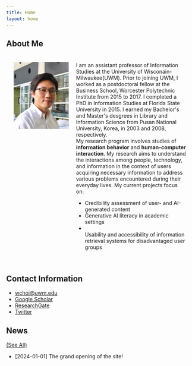 ```yaml
---
title: Home
layout: home
---
```


## About Me
<style>
  /* Default styles */
  .flex-container {
    padding: 20px;
    display: flex;
    align-items: left;
  }

  /* Image styles for small screens (up to 767px width) */
  @media (max-width: 767px) {
    .flex-container {
      flex-direction: column; /* Stack items vertically */
      align-items: center; /* Center items horizontally */
    }

    .flex-container img {
      width: 100%; /* Make the image take up the full width */
      margin-bottom: 15px; /* Add some space below the image */
    }
  }
</style>

<div class="flex-container">
  <div style="flex: 1;">
    <img src="/assets/images/wchoi_gp_60.png" alt="Wonchan Choi">
  </div>
  <div style="flex: 2; padding-left: 20px;">
    <!-- Your content here -->
    I am an assistant professor of Information Studies at the University of Wisconain-Milwaukee(UWM). Prior to joining UWM, I worked as a postdoctoral fellow at the Business School, Worcester Polytechnic Institute from 2015 to 2017. I completed a PhD in Information Studies at Florida State University in 2015. I earned my Bachelor's and Master's desgrees in Library and Information Science from Pusan National University, Korea, in 2003 and 2008, respectively.<br/>
    My research program involves studies of <b>information behavior</b> and <b>human-computer interaction</b>. My research aims to understand the interactions among people, technology, and information in the context of users acquiring necessary information to address various problems encountered during their everyday lives. My current projects focus on:
    <ul>
      <li>Credibility assessment of user- and AI-generated content</li>
      <li>Generative AI literacy in academic settings</li>
      <li></li>Usability and accessibility of information retrieval systems for disadvantaged user groups</li>
    </ul>
    </div>
</div>

   

## Contact Information
 - wchoi@uwm.edu
 - [Google Scholar](https://scholar.google.com/citations?user=p5_1GbgAAAAJ&hl=en)
 - [ResearchGate](https://www.researchgate.net/profile/Wonchan-Choi)
 - [Twitter](https://twitter.com/wonchan_choi)

## News 
[(See All)](https://wonchan-choi.github.io/news.html)
- [2024-01-01] The grand opening of the site!
